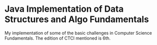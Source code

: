 # Java Implementation of Data Structures and Algo Fundamentals
My implementation of some of the basic challenges in Computer Science Fundamentals. 
The edition of CTCI mentioned is 6th.
